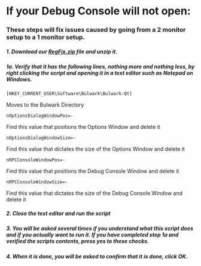 # If your Debug Console will not open:

### These steps will fix issues caused by going from a 2 monitor setup to a 1 monitor setup.

##### 1. Download our [RegFix.zip](https://kb.bulwarkcrypto.com/assets/Downloads/regfix.zip) file and unzip it.

#####   1a. Verify that it has the following lines, nothing more and nothing less, by right clicking the script and opening it in a text editor such as Notepad on Windows.

```[HKEY_CURRENT_USER\Software\Bulwark\Bulwark-Qt]```  

Moves to the Bulwark Directory

`nOptionsDialogWindowPos=-`  

Find this value that positions the Options Window and delete it

`nOptionsDialogWindowSize=-`  

Find this value that dictates the size of the Options Window and delete it

`nRPCConsoleWindowPos=-`  

Find this value that positions the Debug Console Window and delete it

`nRPCConsoleWindowSize=-` 

Find this value that dictates the size of the Debug Console Window and delete it

##### 2. Close the text editor and run the script

##### 3. You will be asked several times if you understand what this script does and if you actually want to run it. If you have completed step 1a and verified the scripts contents, press yes to these checks.

##### 4. When it is done, you will be asked to confirm that it is done, click OK.
